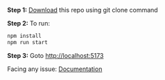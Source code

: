 **Step 1:** [Download](https://github.com/AmanSingh6574/Profile-Share-Modal-App) this repo using git clone command

**Step 2:** To run:

```bash
npm install
npm run start
```

**Step 3:** Goto [http://localhost:5173](http://localhost:5173)

Facing any issue: [Documentation](https://tailwindcss.com/docs/installation/using-postcss)
